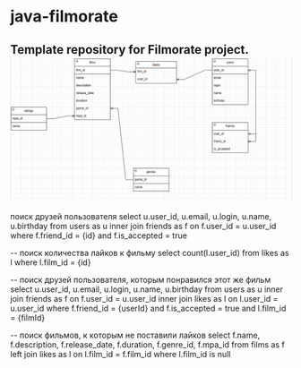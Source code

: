# java-filmorate
Template repository for Filmorate project.
![img.png](Schema.png)
--
поиск друзей пользователя
select u.user_id, u.email, u.login, u.name, u.birthday
from users as u
inner join friends as f on f.user_id = u.user_id
where f.friend_id = {id} and f.is_accepted = true

--
поиск количества лайков к фильму
select count(l.user_id)
from likes as l
where l.film_id = {id}

--
поиск друзей пользователя, которым понравился этот же фильм
select u.user_id, u.email, u.login, u.name, u.birthday
from users as u
inner join friends as f on f.user_id = u.user_id
inner join likes as l on l.user_id = u.user_id
where f.friend_id = {userId} and f.is_accepted = true and l.film_id = {filmId}

--
поиск фильмов, к которым не поставили лайков
select f.name, f.description, f.release_date, f.duration, f.genre_id, f.mpa_id
from films as f
left join likes as l on l.film_id = f.film_id
where l.film_id is null
